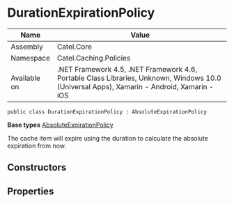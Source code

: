 

# DurationExpirationPolicy

Name|Value
---|---
Assembly|Catel.Core
Namespace|Catel.Caching.Policies
Available on|.NET Framework 4.5, .NET Framework 4.6, Portable Class Libraries, Unknown, Windows 10.0 (Universal Apps), Xamarin - Android, Xamarin - iOS

```
public class DurationExpirationPolicy : AbsoluteExpirationPolicy
```

**Base types**
[AbsoluteExpirationPolicy](/Catel.Core\Catel\Caching\Policies\AbsoluteExpirationPolicy.md)


The cache item will expire using the duration to calculate the absolute expiration from now.



## Constructors

## Properties

